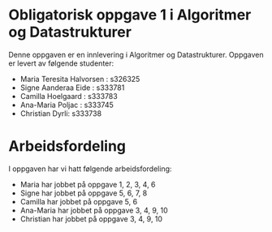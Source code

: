 # Obligatorisk oppgave 1 i Algoritmer og Datastrukturer

Denne oppgaven er en innlevering i Algoritmer og Datastrukturer. 
Oppgaven er levert av følgende studenter:
* Maria Teresita Halvorsen : s326325
* Signe Aanderaa Eide : s333781
* Camilla Hoelgaard : s333783
* Ana-Maria Poljac : s333745
* Christian Dyrli: s333738 

# Arbeidsfordeling

I oppgaven har vi hatt følgende arbeidsfordeling:
* Maria har jobbet på oppgave 1, 2, 3, 4, 6
* Signe har jobbet på oppgave 5, 6, 7, 8
* Camilla har jobbet på oppgave 5, 6
* Ana-Maria har jobbet på oppgave 3, 4, 9, 10
* Christian har jobbet på oppgave 3, 4, 9, 10

